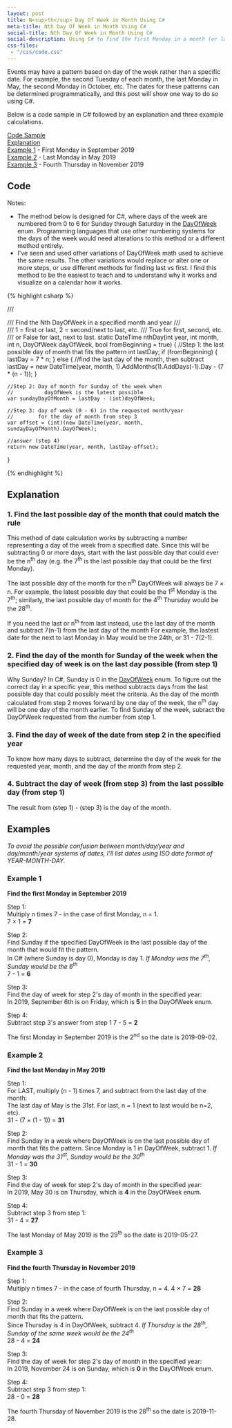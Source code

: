 ```yaml
---
layout: post
title: N<sup>th</sup> Day Of Week in Month Using C#
meta-title: Nth Day Of Week in Month Using C#
social-title: Nth Day Of Week in Month Using C#
social-description: Using C# to find the first Monday in a month (or last Monday, 4th Thursday, etc.)
css-files:
 - "/css/code.css"
---
```


Events may have a pattern based on day of the week rather than a specific date. For example, the second Tuesday of each month, the last Monday in May, the second Monday in October, etc. The dates for these patterns can be determined programmatically, and this post will show one way to do so using C#.

Below is a code sample in C# followed by an explanation and three example calculations.

[Code Sample](#Code)<br>
[Explanation](#Explanation)<br>
[Example 1](#Example-1) - First Monday in September 2019<br>
[Example 2](#Example-2) - Last Monday in May 2019<br>
[Example 3](#Example-3) - Fourth Thursday in November 2019

## Code

Notes:

- The method below is designed for C#, where days of the week are numbered from 0 to 6 for Sunday through Saturday in the [DayOfWeek](https://docs.microsoft.com/en-us/dotnet/api/system.dayofweek?view=netcore-2.2) enum. Programming languages that use other numbering systems for the days of the week would need alterations to this method or a different method entirely.
- I've seen and used other variations of DayOfWeek math used to achieve the same results. The other variations would replace or alter one or more steps, or use different methods for finding last vs first. I find this method to be the easiest to teach and to understand why it works and visualize on a calendar how it works.

{% highlight csharp %}
 
/// <summary>
/// Find the Nth DayOfWeek in a specified month and year
/// </summary>
/// <param name="n">1 = first or last, 2 = second/next to last, etc.</param>
/// <param name="fromBeginning">True for first, second, etc. 
/// or False for last, next to last.</param>
static DateTime nthDay(int year, int month, int n, DayOfWeek dayOfWeek, bool fromBeginning = true)
{
    //Step 1: the last possible day of month that fits the pattern
    int lastDay;
    if (fromBeginning)
    {
        lastDay = 7 * n;
    }
    else
    {
        //find the last day of the month, then subtract
        lastDay = new DateTime(year, month, 1).AddMonths(1).AddDays(-1).Day - (7 * (n - 1));
    }

    //Step 2: Day of month for Sunday of the week when 
    //          dayOfWeek is the latest possible
    var sundayDayOfMonth = lastDay - (int)dayOfWeek; 

    //Step 3: day of week (0 - 6) in the requested month/year
    //        for the day of month from step 3
    var offset = (int)(new DateTime(year, month, sundayDayOfMonth).DayOfWeek);

    //answer (step 4)
    return new DateTime(year, month, lastDay-offset);

}
 
{% endhighlight %}

## Explanation

### 1. Find the last possible day of the month that could match the rule

This method of date calculation works by subtracting a number representing a day of the week from a specified date. Since this will be subtracting 0 or more days, start with the last possible day that could ever be the n<sup>th</sup> day (e.g. the 7<sup>th</sup> is the last possible day that could be the first Monday).

The last possible day of the month for the n<sup>th</sup> DayOfWeek will always be 7 &times; n. For example, the latest possible day that could be the 1<sup>st</sup> Monday is the 7<sup>th</sup>;  similarly, the last possible day of month for the 4<sup>th</sup> Thursday would be the 28<sup>th</sup>.

If you need the last or n<sup>th</sup> from last instead, use the last day of the month and subtract 7(n-1) from the last day of the month  For example, the lastest date for the next to last Monday in May would be the 24th, or 31 - 7(2-1).

### 2. Find the day of the month for Sunday of the week when the specified day of week is on the last day possible (from step 1)

Why Sunday? In C#, Sunday is 0 in the [DayOfWeek](https://docs.microsoft.com/en-us/dotnet/api/system.dayofweek?view=netcore-2.2) enum. To figure out the correct day in a specific year, this method subtracts days from the last possible day that could possibly meet the criteria. As the day of the month calculated from step 2 moves forward by one day of the week, the n<sup>th</sup> day will be one day of the month earlier. To find Sunday of the week, subract the DayOfWeek requested from the number from step 1.

### 3. Find the day of week of the date from step 2 in the specified year

To know how many days to subtract, determine the day of the week for the requested year, month, and the day of the month from step 2.

### 4. Subtract the day of week (from step 3) from the last possible day (from step 1)

The result from (step 1) - (step 3) is the day of the month.

## Examples

*To avoid the possible confusion between month/day/year and day/month/year systems of dates, I'll list dates using ISO date format of YEAR-MONTH-DAY.*

### Example 1

**Find the first Monday in September 2019**

Step 1:<br>
Multiply n times 7 - in the case of first Monday, n = 1.<br>
7 &times; 1 = **7**

Step 2:<br>
Find Sunday if the specified DayOfWeek is the last possible day of the month that would fit the pattern.<br>
In C# (where Sunday is day 0), Monday is day 1. *If Monday was the 7<sup>th</sup>, Sunday would be the 6<sup>th</sup>*<br>
7 - 1 = **6**

Step 3:<br>
Find the day of week for step 2's day of month in the specified year:<br>
In 2019, September 6th is on Friday, which is **5** in the DayOfWeek enum.

Step 4:<br>
Subtract step 3's answer from step 1
7 - 5 = **2**

The first Monday in September 2019 is the 2<sup>nd</sup> so the date is 2019-09-02.

### Example 2

**Find the last Monday in May 2019**

Step 1:<br>
For LAST, multiply (n - 1) times 7, and subtract from the last day of the month:<br>
The last day of May is the 31st. For last, n = 1 (next to last would be n=2, etc).<br>
31 - (7 &times; (1 - 1)) = **31**

Step 2:<br>
Find Sunday in a week where DayOfWeek is on the last possible day of month that fits the pattern. Since Monday is 1 in DayOfWeek, subtract 1. *If Monday was the 31<sup>st</sup>, Sunday would be the 30<sup>th</sup>*<br>
31 - 1 = **30**

Step 3:<br>
Find the day of week for step 2's day of month in the specified year:<br>
In 2019, May 30 is on Thursday, which is **4** in the DayOfWeek enum.

Step 4:<br>
Subtract step 3 from step 1:<br>
31 - 4 = **27**

The last Monday of May 2019 is the 29<sup>th</sup> so the date is 2019-05-27.

### Example 3

**Find the fourth Thursday in November 2019**

Step 1:<br>
Multiply n times 7 - in the case of fourth Thursday, n = 4.
4 &times; 7 = **28**

Step 2:<br>
Find Sunday in a week where DayOfWeek is on the last possible day of month that fits the pattern.<br>
Since Thursday is 4 in DayOfWeek, subtract 4. *If Thursday is the 28<sup>th</sup>, Sunday of the same week would be the 24<sup>th</sup>*<br>
28 - 4 = **24**

Step 3:<br>
Find the day of week for step 2's day of month in the specified year:<br>
In 2019, November 24 is on Sunday, which is **0** in the DayOfWeek enum.

Step 4:<br>
Subtract step 3 from step 1:<br>
28 - 0 = **28**

The fourth Thursday of November 2019 is the 28<sup>th</sup> so the date is 2019-11-28.